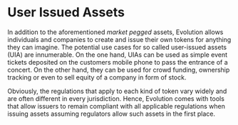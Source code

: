 # User Issued Assets

In addition to the aforementioned *market pegged* assets, Evolution allows
individuals and companies to create and issue their own tokens for anything
they can imagine. The potential use cases for so called user-issued assets
(UIA) are innumerable. On the one hand, UIAs can be used as simple event
tickets deposited on the customers mobile phone to pass the entrance of a
concert. On the other hand, they can be used for crowd funding, ownership
tracking or even to sell equity of a company in form of stock.

Obviously, the regulations that apply to each kind of token vary widely and are
often different in every jurisdiction. Hence, Evolution comes with tools that
allow issuers to remain compliant with all applicable regulations when issuing
assets assuming regulators allow such assets in the first place.
